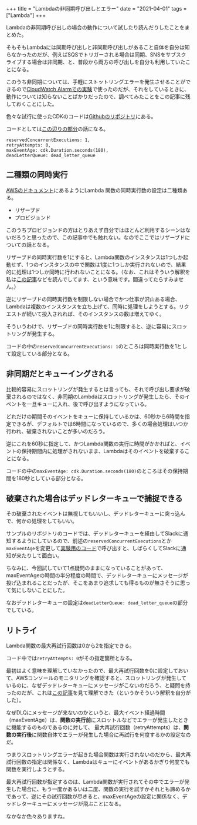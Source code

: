 +++
title = "Lambdaの非同期呼び出しとエラー"
date = "2021-04-01"
tags = ["Lambda"]
+++

Lambdaの非同期呼び出しの場合の動作について試したり読んだりしたことをまとめた。

そもそもLambdaには同期呼び出しと非同期呼び出しがあること自体を自分は知らなかったのだが、例えばSQSでトリガーされる場合は同期、SNSをサブスクライブする場合は非同期、と、普段から両方の呼び出しを自分も利用していたことになる。

このうち非同期については、手軽にストットリングエラーを発生させることができるので[CloudWatch Alarmでの実験](/aws/cdkcloudwatchalarm)で使ったのだが、それをしているときに、動作については知らないことばかりだったので、調べてみたことをこの記事に残しておくことにした。

色々な試行に使ったCDKのコードは[Githubのリポジトリ](https://github.com/suzukiken/cdklambda-asynchronous)にある。

コードとしては[この辺りの部分](https://github.com/suzukiken/cdklambda-asynchronous/blob/318f97c335b36bafc2e1dd4924ec3902c4527d6f/lib/cdklambda-asynchronous-stack.ts#L51-L54)の話になる。

```
reservedConcurrentExecutions: 1,
retryAttempts: 0,
maxEventAge: cdk.Duration.seconds(180),
deadLetterQueue: dead_letter_queue
```

## 二種類の同時実行

[AWSのドキュメント](https://docs.aws.amazon.com/ja_jp/lambda/latest/dg/configuration-concurrency.html)にあるようにLambda 関数の同時実行数の設定は二種類ある。

* リザーブド
* プロビジョンド

このうちプロビジョンドの方はとりあえず自分ではほとんど利用するシーンはないだろうと思ったので、この記事中でも触れない。なのでここではリザーブドについての話となる。

リザーブドの同時実行数を1にすると、Lambda関数のインスタンスは1つしか起動せず、1つのインスタンスの中で関数は1度に1つしか実行されないので、結果的に処理は1つしか同時に行われないことになる。（なお、これはそういう解釈を私は[この記事](https://docs.aws.amazon.com/lambda/latest/dg/invocation-scaling.html)などを読んでしてます、という意味です。間違ってたらすみません。）

逆にリザーブドの同時実行数を制限しない場合でかつ仕事が沢山ある場合、Lambdaは複数のインスタンスを立ち上げて、同時に処理をしようとする。リクエストが続いて投入されれば、そのインスタンスの数は増えてゆく。

そういうわけで、リザーブドの同時実行数を1に制限すると、逆に容易にスロットリングが発生する。

コードの中の`reservedConcurrentExecutions: 1`のところは同時実行数を1として設定している部分となる。

## 非同期だとキューイングされる

比較的容易にスロットリングが発生するとは言っても、それで呼び出し要求が破棄されるのではなく、非同期のLambdaはスロットリングが発生したら、そのイベントを一旦キューに入れ、後で呼び出すようになっている。

どれだけの期間そのイベントをキューに保持しているかは、60秒から6時間を指定できるが、デフォルトでは6時間になっているので、多くの場合処理はいつか行われ、破棄されないことが多いのだろう。

逆にこれを60秒に指定して、かつLambda関数の実行に時間がかかればと、イベントの保持期間内に処理がされないまま、Lambdaはそのイベントを破棄することになる。

コードの中の`maxEventAge: cdk.Duration.seconds(180)`のところはその保持期間を180秒としている部分となる。

## 破棄された場合はデッドレターキューで捕捉できる

その破棄されたイベントは無視してもいいし、デッドレターキューに突っ込んで、何かの処理をしてもいい。

サンプルのリポジトリのコードでは、デッドレターキューを経由してSlackに通知するようにしているので、前述の`reservedConcurrentExecutions`とか`maxEventAge`を変更して[実験用のコード](https://github.com/suzukiken/cdklambda-asynchronous/blob/master/test/invoke_lambda.py)で呼び出すと、しばらくしてSlackに通知が来たりして面白い。

ちなみに、今回試していて1点疑問のままになっていることがあって、maxEventAgeの時間の半分程度の時間で、デッドレターキューにメッセージが投げ込まれることだったが、そこをあまり追求しても得るものが無さそうに思って気にしないことにした。

なおデッドレターキューの設定は`deadLetterQueue: dead_letter_queue`の部分でしている。

## リトライ

Lambda関数の最大再試行回数は0から2を指定できる。

コード中では`retryAttempts: 0`がその指定箇所となる。

最初はよく意味を理解していなかったので、最大再試行回数を0に設定しておいて、AWSコンソールのモニタリングを確認すると、スロットリングが発生しているのに、なぜデッドレターキューにメッセージがこないのだろう、と疑問を持ったのだが、これは[この記事](https://aws.amazon.com/jp/about-aws/whats-new/2019/11/aws-lambda-supports-max-retry-attempts-event-age-asynchronous-invocations/)を見て理解できた（というかそういう解釈を自分がした）。

なぜDLQにメッセージが来ないのかというと、最大イベント経過時間（maxEventAge）は、**関数の実行前**にスロットルなどでエラーが発生したときに機能するのものであるのに対して、
最大再試行回数（retryAttempts）は、**関数の実行後**に関数自体でエラーが発生した場合に再試行を何度するかの設定なのだ。

つまりスロットリングエラーが起きた場合関数は実行されないのだから、最大再試行回数の指定は関係なく、Lambdaはキューにイベントがあるかぎり何度でも関数を実行しようとする。

最大再試行回数が指定するのは、Lambda関数が実行されてその中でエラーが発生した場合に、もう一度かあるいは二度、関数の実行を試すかそれとも諦めるかであって、逆にその試行回数が尽きると、maxEventAgeの設定に関係なく、デッドレターキューにメッセージが飛ぶことになる。

なかなか色々ありますね。
